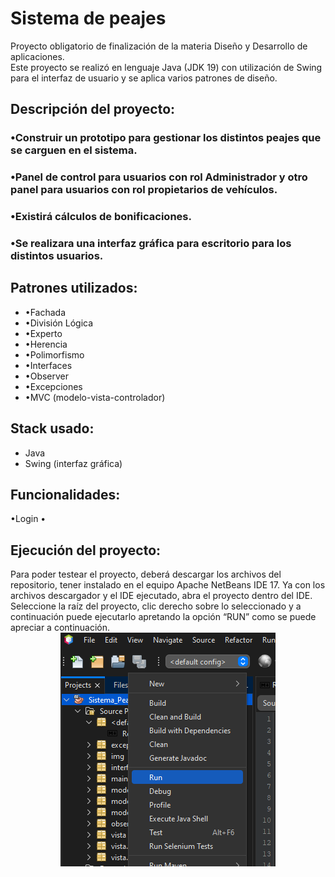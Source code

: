 <h1> Sistema de peajes </h1>

<p> Proyecto obligatorio de finalización de la materia Diseño y Desarrollo de aplicaciones.<br>
 Este proyecto se realizó en lenguaje Java (JDK 19) con utilización de Swing para el interfaz de usuario y se aplica varios patrones de diseño.
</p>

## Descripción del proyecto:
### •Construir un prototipo para gestionar los distintos peajes que se carguen en el sistema.
### •Panel de control para usuarios con rol Administrador y otro panel para usuarios con rol propietarios de vehículos.
### •Existirá cálculos de bonificaciones.
### •Se realizara una interfaz gráfica para escritorio para los distintos usuarios.


<h2> Patrones utilizados:</h2>
<ul>
    <li>•Fachada</li>
    <li>•División Lógica</li>
    <li>•Experto</li>
    <li>•Herencia</li>
    <li>•Polimorfismo</li>
    <li>•Interfaces</li>
    <li>•Observer</li>
    <li>•Excepciones</li>
    <li>•MVC (modelo-vista-controlador)</li>
</ul>
<h2>Stack usado:</h2>
<ul>
 <li>Java</li>
 <li>Swing (interfaz gráfica)</li>
</ul>


<h2>Funcionalidades:</h2>
    •Login
    •	

<h2> Ejecución del proyecto:</h2>
    Para poder testear el proyecto, deberá descargar los archivos del repositorio, tener instalado en el equipo Apache NetBeans IDE 17.
    Ya con los archivos descargador y el IDE ejecutado, abra el proyecto dentro del IDE. 
    Seleccione la raíz del proyecto, clic derecho sobre lo seleccionado y a continuación puede ejecutarlo apretando la opción “RUN”  como se puede apreciar a continuación.

<div id="run" align="center">
<img src="./img/runProject.PNG" >
</div>

